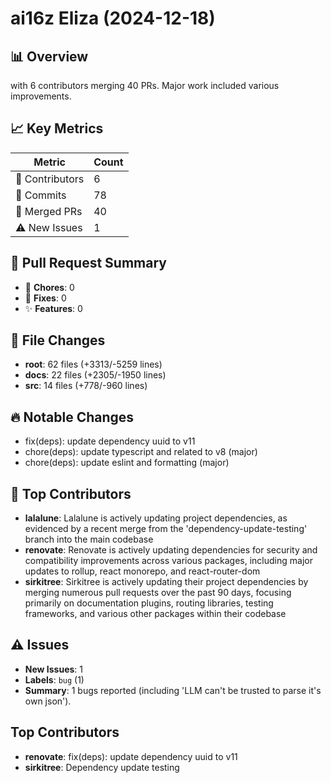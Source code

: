# ai16z Eliza (2024-12-18)
    
## 📊 Overview
with 6 contributors merging 40 PRs. Major work included various improvements.

## 📈 Key Metrics
| Metric | Count |
|---------|--------|
| 👥 Contributors | 6 |
| 📝 Commits | 78 |
| 🔄 Merged PRs | 40 |
| ⚠️ New Issues | 1 |

## 🔄 Pull Request Summary
- 🧹 **Chores**: 0
- 🐛 **Fixes**: 0
- ✨ **Features**: 0

## 📁 File Changes
- **root**: 62 files (+3313/-5259 lines)
- **docs**: 22 files (+2305/-1950 lines)
- **src**: 14 files (+778/-960 lines)

## 🔥 Notable Changes
- fix(deps): update dependency uuid to v11
- chore(deps): update typescript and related to v8 (major)
- chore(deps): update eslint and formatting (major)

## 👥 Top Contributors
- **lalalune**: Lalalune is actively updating project dependencies, as evidenced by a recent merge from the 'dependency-update-testing' branch into the main codebase
- **renovate**: Renovate is actively updating dependencies for security and compatibility improvements across various packages, including major updates to rollup, react monorepo, and react-router-dom
- **sirkitree**: Sirkitree is actively updating their project dependencies by merging numerous pull requests over the past 90 days, focusing primarily on documentation plugins, routing libraries, testing frameworks, and various other packages within their codebase

## ⚠️ Issues
- **New Issues**: 1
- **Labels**: `bug` (1)
- **Summary**: 1 bugs reported (including 'LLM can't be trusted to parse it's own json').

## Top Contributors
- **renovate**: fix(deps): update dependency uuid to v11
- **sirkitree**: Dependency update testing